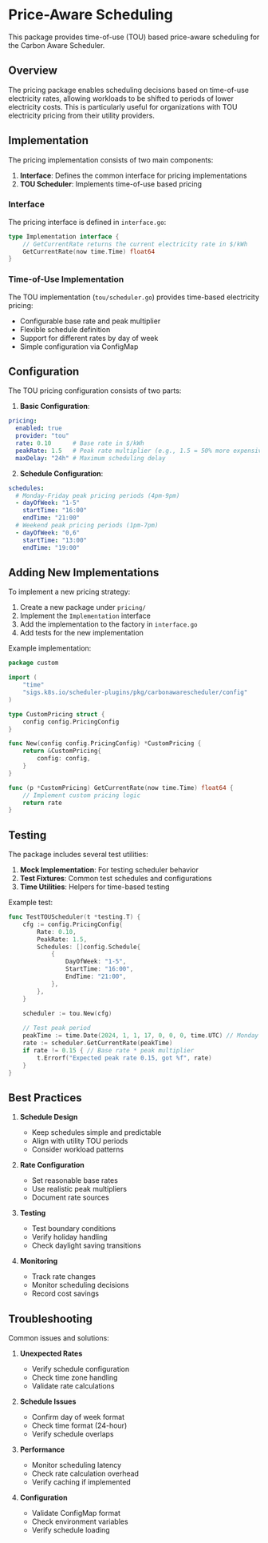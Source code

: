 # Price-Aware Scheduling

This package provides time-of-use (TOU) based price-aware scheduling for the Carbon Aware Scheduler.

## Overview

The pricing package enables scheduling decisions based on time-of-use electricity rates, allowing workloads to be shifted to periods of lower electricity costs. This is particularly useful for organizations with TOU electricity pricing from their utility providers.

## Implementation

The pricing implementation consists of two main components:

1. **Interface**: Defines the common interface for pricing implementations
2. **TOU Scheduler**: Implements time-of-use based pricing

### Interface

The pricing interface is defined in `interface.go`:

```go
type Implementation interface {
    // GetCurrentRate returns the current electricity rate in $/kWh
    GetCurrentRate(now time.Time) float64
}
```

### Time-of-Use Implementation

The TOU implementation (`tou/scheduler.go`) provides time-based electricity pricing:

- Configurable base rate and peak multiplier
- Flexible schedule definition
- Support for different rates by day of week
- Simple configuration via ConfigMap

## Configuration

The TOU pricing configuration consists of two parts:

1. **Basic Configuration**:
```yaml
pricing:
  enabled: true
  provider: "tou"
  rate: 0.10      # Base rate in $/kWh
  peakRate: 1.5   # Peak rate multiplier (e.g., 1.5 = 50% more expensive)
  maxDelay: "24h" # Maximum scheduling delay
```

2. **Schedule Configuration**:
```yaml
schedules:
  # Monday-Friday peak pricing periods (4pm-9pm)
  - dayOfWeek: "1-5"
    startTime: "16:00"
    endTime: "21:00"
  # Weekend peak pricing periods (1pm-7pm)
  - dayOfWeek: "0,6"
    startTime: "13:00"
    endTime: "19:00"
```

## Adding New Implementations

To implement a new pricing strategy:

1. Create a new package under `pricing/`
2. Implement the `Implementation` interface
3. Add the implementation to the factory in `interface.go`
4. Add tests for the new implementation

Example implementation:

```go
package custom

import (
    "time"
    "sigs.k8s.io/scheduler-plugins/pkg/carbonawarescheduler/config"
)

type CustomPricing struct {
    config config.PricingConfig
}

func New(config config.PricingConfig) *CustomPricing {
    return &CustomPricing{
        config: config,
    }
}

func (p *CustomPricing) GetCurrentRate(now time.Time) float64 {
    // Implement custom pricing logic
    return rate
}
```

## Testing

The package includes several test utilities:

1. **Mock Implementation**: For testing scheduler behavior
2. **Test Fixtures**: Common test schedules and configurations
3. **Time Utilities**: Helpers for time-based testing

Example test:
```go
func TestTOUScheduler(t *testing.T) {
    cfg := config.PricingConfig{
        Rate: 0.10,
        PeakRate: 1.5,
        Schedules: []config.Schedule{
            {
                DayOfWeek: "1-5",
                StartTime: "16:00",
                EndTime: "21:00",
            },
        },
    }

    scheduler := tou.New(cfg)
    
    // Test peak period
    peakTime := time.Date(2024, 1, 1, 17, 0, 0, 0, time.UTC) // Monday 5 PM
    rate := scheduler.GetCurrentRate(peakTime)
    if rate != 0.15 { // Base rate * peak multiplier
        t.Errorf("Expected peak rate 0.15, got %f", rate)
    }
}
```

## Best Practices

1. **Schedule Design**
   - Keep schedules simple and predictable
   - Align with utility TOU periods
   - Consider workload patterns

2. **Rate Configuration**
   - Set reasonable base rates
   - Use realistic peak multipliers
   - Document rate sources

3. **Testing**
   - Test boundary conditions
   - Verify holiday handling
   - Check daylight saving transitions

4. **Monitoring**
   - Track rate changes
   - Monitor scheduling decisions
   - Record cost savings

## Troubleshooting

Common issues and solutions:

1. **Unexpected Rates**
   - Verify schedule configuration
   - Check time zone handling
   - Validate rate calculations

2. **Schedule Issues**
   - Confirm day of week format
   - Check time format (24-hour)
   - Verify schedule overlaps

3. **Performance**
   - Monitor scheduling latency
   - Check rate calculation overhead
   - Verify caching if implemented

4. **Configuration**
   - Validate ConfigMap format
   - Check environment variables
   - Verify schedule loading
